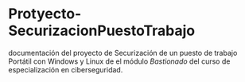 # Protyecto-SecurizacionPuestoTrabajo

documentación del proyecto de Securización de un puesto de trabajo Portátil con Windows y Linux de el módulo _Bastionado_ del curso de especialización en ciberseguridad.

